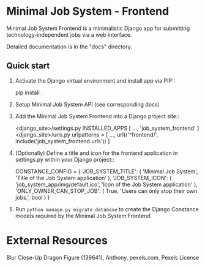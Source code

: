 # Minimal Job System - Frontend
Minimal Job System Frontend is a minimalistic Django app for submitting technology-independent jobs via a web interface.

Detailed documentation is in the "docs" directory.

## Quick start
1. Activate the Django virtual environment and install app via PIP::

    pip install .

2. Setup Minimal Job System API (see corresponding docs)

4. Add the Minimal Job System Frontend into a Django project site::

    <django_site>/settings.py
    INSTALLED_APPS [ ..., 'job_system_frontend' ]
    <django_site>/urls.py
    urlpatterns = [ ..., url(r'^frontend/', include('job_system_frontend.urls')) ]

5. (Optionally)
   Define a title and icon for the frontend application in settings.py within your Django project::

    CONSTANCE_CONFIG = {
      'JOB_SYSTEM_TITLE': (
        'Minimal Job System', 'Title of the Job System application'
      ),
      'JOB_SYSTEM_ICON': (
        'job_system_app/img/default.ico', 'Icon of the Job System application'
      ),
      'ONLY_OWNER_CAN_STOP_JOB': (
        True, 'Users can only stop their own jobs.', bool
      )
    }

5. Run `python manage.py migrate database` to create the Django Constance models required by the Minimal Job System Frontend

# External Resources
Blur Close-Up Dragon Figure (139641), Anthony, pexels.com, Pexels License

